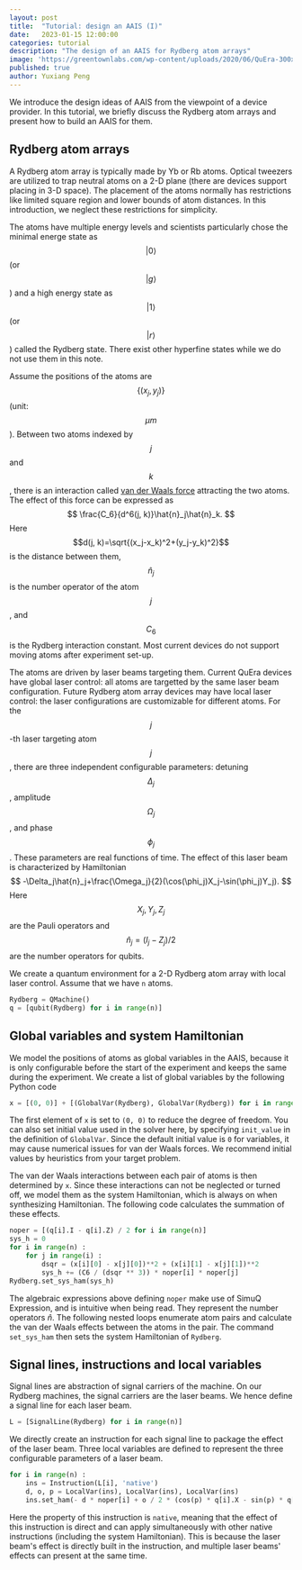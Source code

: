 ```yaml
---
layout: post
title:  "Tutorial: design an AAIS (I)"
date:   2023-01-15 12:00:00
categories: tutorial
description: "The design of an AAIS for Rydberg atom arrays"
image: 'https://greentownlabs.com/wp-content/uploads/2020/06/QuEra-300x255.png'
published: true
author: Yuxiang Peng
---
```


We introduce the design ideas of AAIS from the viewpoint of a device provider. In this tutorial, we briefly discuss the Rydberg atom arrays and present how to build an AAIS for them.


## Rydberg atom arrays

A Rydberg atom array is typically made by Yb or Rb atoms. Optical tweezers are utilized to trap neutral atoms on a 2-D plane (there are devices support placing in 3-D space). The placement of the atoms normally has restrictions like limited square region and lower bounds of atom distances. In this introduction, we neglect these restrictions for simplicity.

The atoms have multiple energy levels and scientists particularly chose the minimal energe state as $$\vert 0\rangle $$ (or $$\vert g\rangle$$) and a high energy state as $$\vert 1\rangle$$ (or $$\vert r\rangle$$) called the Rydberg state. There exist other hyperfine states while we do not use them in this note. 

Assume the positions of the atoms are $$\{(x_j, y_j)\}$$ (unit: $$\mu m$$). Between two atoms indexed by $$j$$ and $$k$$, there is an interaction called [van der Waals force](https://en.wikipedia.org/wiki/Van_der_Waals_force) attracting the two atoms. The effect of this force can be expressed as $$
\frac{C_6}{d^6(j, k)}\hat{n}_j\hat{n}_k.
$$ Here $$d(j, k)=\sqrt{(x_j-x_k)^2+(y_j-y_k)^2}$$ is the distance between them, $$\hat{n}_j$$ is the number operator of the atom $$j$$, and $$C_6$$  is the Rydberg interaction constant. Most current devices do not support moving atoms after experiment set-up.

The atoms are driven by laser beams targeting them. Current QuEra devices have global laser control: all atoms are targetted by the same laser beam configuration. Future Rydberg atom array devices may have local laser control: the laser configurations are customizable for different atoms. For the $$j$$-th laser targeting atom $$j$$, there are three independent configurable parameters: detuning $$\Delta_j$$, amplitude $$\Omega_j$$, and phase $$\phi_j$$. These parameters are real functions of time. The effect of this laser beam is characterized by Hamiltonian $$
-\Delta_j\hat{n}_j+\frac{\Omega_j}{2}(\cos(\phi_j)X_j-\sin(\phi_j)Y_j).
$$ Here $$X_j, Y_j, Z_j$$ are the Pauli operators and $$\hat{n}_j=(I_j-Z_j)/2$$ are the number operators for qubits.

We create a quantum environment for a 2-D Rydberg atom array with local laser control. Assume that we have `n` atoms.

```python
Rydberg = QMachine()
q = [qubit(Rydberg) for i in range(n)]
```


## Global variables and system Hamiltonian

We model the positions of atoms as global variables in the AAIS, because it is only configurable before the start of the experiment and keeps the same during the experiment. We create a list of global variables by the following Python code

```python
x = [(0, 0)] + [(GlobalVar(Rydberg), GlobalVar(Rydberg)) for i in range(1, n)]
```

The first element of `x` is set to `(0, 0)` to reduce the degree of freedom. You can also set initial value used in the solver here, by specifying `init_value` in the definition of `GlobalVar`. Since the default initial value is `0` for variables, it may cause numerical issues for van der Waals forces. We recommend initial values by heuristics from your target problem.

The van der Waals interactions between each pair of atoms is then determined by `x`. Since these interactions can not be neglected or turned off, we model them as the system Hamiltonian, which is always on when synthesizing Hamiltonian. The following code calculates the summation of these effects.

```python
noper = [(q[i].I - q[i].Z) / 2 for i in range(n)]
sys_h = 0
for i in range(n) :
    for j in range(i) :
        dsqr = (x[i][0] - x[j][0])**2 + (x[i][1] - x[j][1])**2
        sys_h += (C6 / (dsqr ** 3)) * noper[i] * noper[j]
Rydberg.set_sys_ham(sys_h)
```

The algebraic expressions above defining `noper` make use of SimuQ Expression, and is intuitive when being read. They represent the number operators $\hat{n}$. The following nested loops enumerate atom pairs and calculate the van der Waals effects between the atoms in the pair. The command `set_sys_ham` then sets the system Hamiltonian of `Rydberg`.


## Signal lines, instructions and local variables

Signal lines are abstraction of signal carriers of the machine. On our Rydberg machines, the signal carriers are the laser beams. We hence define a signal line for each laser beam.

```python
L = [SignalLine(Rydberg) for i in range(n)]
```

We directly create an instruction for each signal line to package the effect of the laser beam. Three local variables are defined to represent the three configurable parameters of a laser beam.

```python
for i in range(n) :
    ins = Instruction(L[i], 'native')
    d, o, p = LocalVar(ins), LocalVar(ins), LocalVar(ins)
    ins.set_ham(- d * noper[i] + o / 2 * (cos(p) * q[i].X - sin(p) * q[i].Y))
```

Here the property of this instruction is `native`, meaning that the effect of this instruction is direct and can apply simultaneously with other native instructions (including the system Hamiltonian). This is because the laser beam's effect is directly built in the instruction, and multiple laser beams' effects can present at the same time.